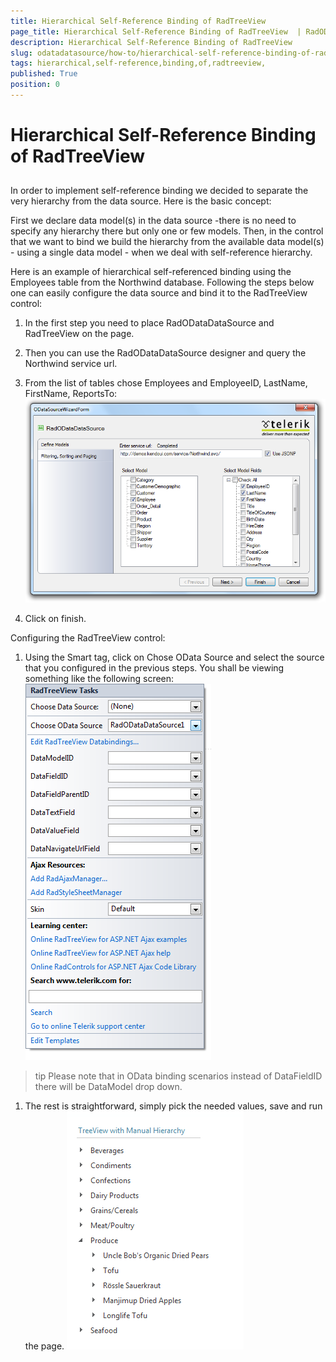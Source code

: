 ```yaml
---
title: Hierarchical Self-Reference Binding of RadTreeView 
page_title: Hierarchical Self-Reference Binding of RadTreeView  | RadODataDataSource for ASP.NET AJAX Documentation
description: Hierarchical Self-Reference Binding of RadTreeView 
slug: odatadatasource/how-to/hierarchical-self-reference-binding-of-radtreeview-
tags: hierarchical,self-reference,binding,of,radtreeview,
published: True
position: 0
---
```


# Hierarchical Self-Reference Binding of RadTreeView 

## 

In order to implement self-reference binding we decided to separate the very hierarchy from the data source. Here is the basic concept:

First we declare data model(s) in the data source -there is no need to specify any hierarchy there but only one or few models. Then, in the control that we want to bind we build the hierarchy from the available data model(s) - using a single data model - when we deal with self-reference hierarchy.

Here is an example of hierarchical self-referenced binding using the Employees table from the Northwind database. Following the steps below one can easily configure the data source and bind it to the RadTreeView control:

1. In the first step you need to place RadODataDataSource and RadTreeView on the page.

1. Then you can use the RadODataDataSource designer and query the Northwind service url.

1. From the list of tables chose Employees and EmployeeID, LastName, FirstName, ReportsTo:
![Self Referencing Binding](images/odatadatasource-self-referencing.png)

1. Click on finish.

Configuring the RadTreeView control:

1. Using the Smart tag, click on Chose OData Source and select the source that you configured in the previous steps. You shall be viewing something like the following screen:
![RadTreeView SmartTag](images/odatadatasource-treeview-smarttag.png)

>tip Please note that in OData binding scenarios instead of DataFieldID there will be DataModel drop down.
>


1. The rest is straightforward, simply pick the needed values, save and run the page.
![Preview](images/odatadatasource-manual-binding-preview.png)
